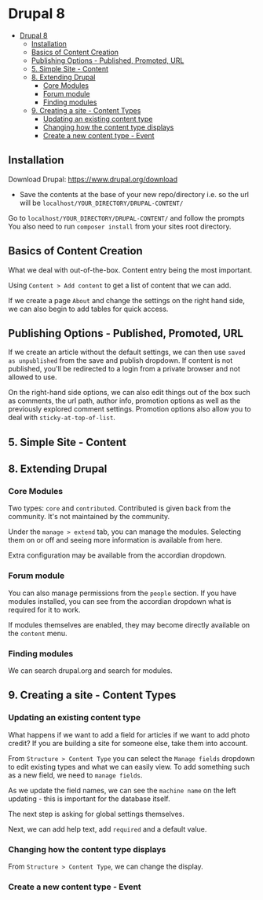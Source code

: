 # Drupal 8

<!-- TOC -->

*   [Drupal 8](#drupal-8)
    *   [Installation](#installation)
    *   [Basics of Content Creation](#basics-of-content-creation)
    *   [Publishing Options - Published, Promoted, URL](#publishing-options---published-promoted-url)
    *   [5. Simple Site - Content](#5-simple-site---content)
    *   [8. Extending Drupal](#8-extending-drupal)
        *   [Core Modules](#core-modules)
        *   [Forum module](#forum-module)
        *   [Finding modules](#finding-modules)
    *   [9. Creating a site - Content Types](#9-creating-a-site---content-types)
        *   [Updating an existing content type](#updating-an-existing-content-type)
        *   [Changing how the content type displays](#changing-how-the-content-type-displays)
        *   [Create a new content type - Event](#create-a-new-content-type---event)

<!-- /TOC -->

## Installation

Download Drupal: https://www.drupal.org/download

*   Save the contents at the base of your new repo/directory i.e. so the url will be `localhost/YOUR_DIRECTORY/DRUPAL-CONTENT/`

Go to `localhost/YOUR_DIRECTORY/DRUPAL-CONTENT/` and follow the prompts
You also need to run `composer install` from your sites root directory.

## Basics of Content Creation

What we deal with out-of-the-box. Content entry being the most important.

Using `Content > Add content` to get a list of content that we can add.

If we create a page `About` and change the settings on the right hand side, we can also begin to add tables for quick access.

## Publishing Options - Published, Promoted, URL

If we create an article without the default settings, we can then use `saved as unpublished` from the save and publish dropdown. If content is not published, you'll be redirected to a login from a private browser and not allowed to use.

On the right-hand side options, we can also edit things out of the box such as comments, the url path, author info, promotion options as well as the previously explored comment settings. Promotion options also allow you to deal with `sticky-at-top-of-list`.

## 5. Simple Site - Content

## 8. Extending Drupal

### Core Modules

Two types: `core` and `contributed`. Contributed is given back from the community. It's not maintained by the community.

Under the `manage > extend` tab, you can manage the modules. Selecting them on or off and seeing more information is available from here.

Extra configuration may be available from the accordian dropdown.

### Forum module

You can also manage permissions from the `people` section. If you have modules installed, you can see from the accordian dropdown what is required for it to work.

If modules themselves are enabled, they may become directly available on the `content` menu.

### Finding modules

We can search drupal.org and search for modules.

## 9. Creating a site - Content Types

### Updating an existing content type

What happens if we want to add a field for articles if we want to add photo credit? If you are building a site for someone else, take them into account.

From `Structure > Content Type` you can select the `Manage fields` dropdown to edit existing types and what we can easily view. To add something such as a new field, we need to `manage fields`.

As we update the field names, we can see the `machine name` on the left updating - this is important for the database itself.

The next step is asking for global settings themselves.

Next, we can add help text, add `required` and a default value.

### Changing how the content type displays

From `Structure > Content Type`, we can change the display.

### Create a new content type - Event
